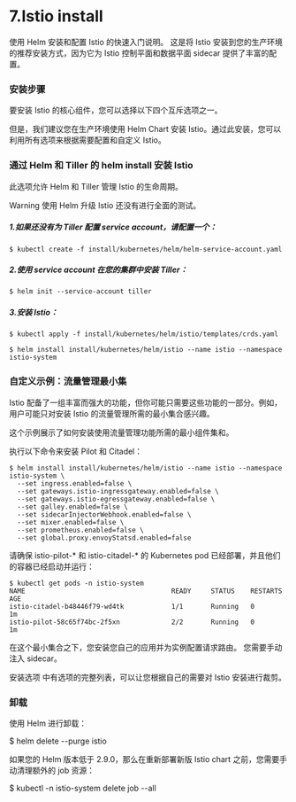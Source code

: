 # 7.Istio install
使用 Helm 安装和配置 Istio 的快速入门说明。 这是将 Istio 安装到您的生产环境的推荐安装方式，因为它为 Istio 控制平面和数据平面 sidecar 提供了丰富的配置。

### 安装步骤
要安装 Istio 的核心组件，您可以选择以下四个互斥选项之一。

但是，我们建议您在生产环境使用 Helm Chart 安装 Istio。通过此安装，您可以利用所有选项来根据需要配置和自定义 Istio。

### 通过 Helm 和 Tiller 的 helm install 安装 Istio
此选项允许 Helm 和 Tiller 管理 Istio 的生命周期。

Warning 使用 Helm 升级 Istio 还没有进行全面的测试。

##### 1.如果还没有为 Tiller 配置 service account，请配置一个：
```
$ kubectl create -f install/kubernetes/helm/helm-service-account.yaml
```
##### 2.使用 service account 在您的集群中安装 Tiller：
```
$ helm init --service-account tiller
```
##### 3.安装 Istio：
```
$ kubectl apply -f install/kubernetes/helm/istio/templates/crds.yaml

$ helm install install/kubernetes/helm/istio --name istio --namespace istio-system
```

### 自定义示例：流量管理最小集
Istio 配备了一组丰富而强大的功能，但你可能只需要这些功能的一部分。例如，用户可能只对安装 Istio 的流量管理所需的最小集合感兴趣。

这个示例展示了如何安装使用流量管理功能所需的最小组件集和。

执行以下命令来安装 Pilot 和 Citadel：
```
$ helm install install/kubernetes/helm/istio --name istio --namespace istio-system \
  --set ingress.enabled=false \
  --set gateways.istio-ingressgateway.enabled=false \
  --set gateways.istio-egressgateway.enabled=false \
  --set galley.enabled=false \
  --set sidecarInjectorWebhook.enabled=false \
  --set mixer.enabled=false \
  --set prometheus.enabled=false \
  --set global.proxy.envoyStatsd.enabled=false
```
请确保 istio-pilot-* 和 istio-citadel-* 的 Kubernetes pod 已经部署，并且他们的容器已经启动并运行：
```
$ kubectl get pods -n istio-system
NAME                                     READY     STATUS    RESTARTS   AGE
istio-citadel-b48446f79-wd4tk            1/1       Running   0          1m
istio-pilot-58c65f74bc-2f5xn             2/2       Running   0          1m
```
在这个最小集合之下，您安装您自己的应用并为实例配置请求路由。 您需要手动注入 sidecar。

安装选项 中有选项的完整列表，可以让您根据自己的需要对 Istio 安装进行裁剪。

### 卸载
使用 Helm 进行卸载：

$ helm delete --purge istio

如果您的 Helm 版本低于 2.9.0，那么在重新部署新版 Istio chart 之前，您需要手动清理额外的 job 资源：

$ kubectl -n istio-system delete job --all